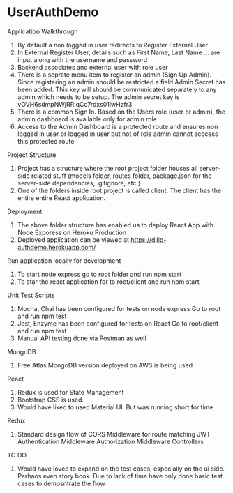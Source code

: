 # UserAuthDemo

Application Walkthrough

1. By default a non logged in user redirects to Register External User
2. In External Register User, details such as First Name, Last Name ... are input along with the username and password
3. Backend associates and external user with role user
4. There is a seprate menu item to register an admin (Sign Up Admin). Since registering an admin should be restricted a field Admin Secret has been added. This key will should be communicated separately to any admin which needs to be setup. The admin secret key is vOVH6sdmpNWjRRIqCc7rdxs01lwHzfr3
5. There is a common Sign In. Based on the Users role (user or admin), the admin dashboard is available only for admin role
6. Access to the Admin Dashboard is a protected route and ensures non logged in user or logged in user but not of role admin cannot acccess this protected route

Project Structure

1. Project has a structure where the root project folder houses all server-side related stuff (models folder, routes folder, package.json for the server-side dependencies, .gitignore, etc.)
2. One of the folders inside root project is called client. The client has the entire entire React application.

Deployment

1. The above folder structure has enabled us to deploy React App with Node Exporess on Heroku Production
2. Deployed application can be viewed at https://dilip-authdemo.herokuapp.com/

Run application locally for development

1. To start node express go to root folder and run npm start
2. To star the react application for to root/client and run npm start

Unit Test Scripts

1. Mocha, Chai has been configured for tests on node express
   Go to root and run npm test
2. Jest, Enzyme has been configured for tests on React
   Go to root/client and run npm test
3. Manual API testing done via Postman as well

MongoDB

1. Free Atlas MongoDB version deployed on AWS is being used

React

1. Redux is used for State Management
2. Bootstrap CSS is used.
3. Would have liked to used Material UI. But was running short for time

Redux

1. Standard design flow of
   CORS Middleware for route matching
   JWT Authentication Middleware
   Authorization Middleware
   Controllers

TO DO

1. Would have loved to expand on the test cases, especially on the ui side. Perhaos even story book. Due to lack of time have only done basic test cases to demosntrate the flow.
